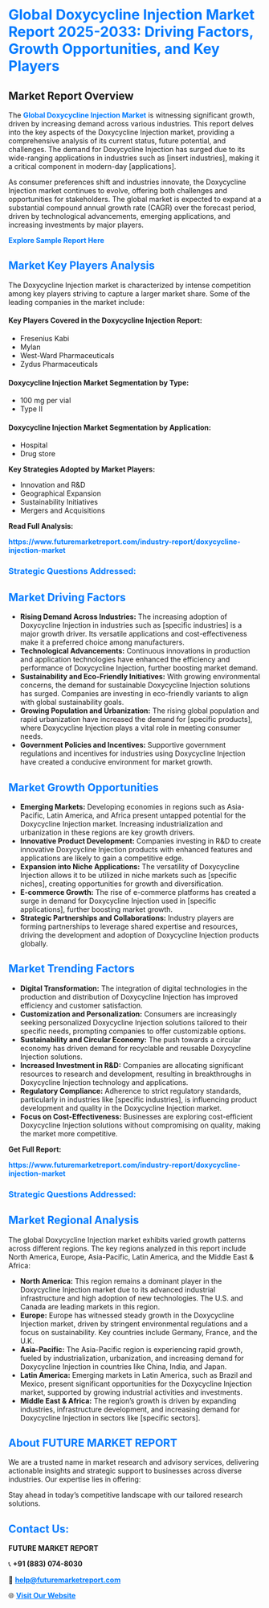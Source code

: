 <h1 style="color: #007BFF;">Global Doxycycline Injection Market Report 2025-2033: Driving Factors, Growth Opportunities, and Key Players</h1>

<section id="overview">
<h2>Market Report Overview</h2>
<p>The <a href="https://www.futuremarketreport.com/industry-report/doxycycline-injection-market" style="color: #007BFF; text-decoration: none;"><strong>Global Doxycycline Injection Market</strong></a> is witnessing significant growth, driven by increasing demand across various industries. This report delves into the key aspects of the Doxycycline Injection market, providing a comprehensive analysis of its current status, future potential, and challenges. The demand for Doxycycline Injection has surged due to its wide-ranging applications in industries such as [insert industries], making it a critical component in modern-day [applications].</p>
<p>As consumer preferences shift and industries innovate, the Doxycycline Injection market continues to evolve, offering both challenges and opportunities for stakeholders. The global market is expected to expand at a substantial compound annual growth rate (CAGR) over the forecast period, driven by technological advancements, emerging applications, and increasing investments by major players.</p>
</section>

<section id="overview">
<p><a href="https://www.futuremarketreport.com/request-sample/reportId=92348" style="color: #007BFF; text-decoration: none;"><strong>Explore Sample Report Here</strong></a></p>
</section>

<section id="key-players">
<h2 style="color: #007BFF;">Market Key Players Analysis</h2>
<p>The Doxycycline Injection market is characterized by intense competition among key players striving to capture a larger market share. Some of the leading companies in the market include:</p>
<h4>Key Players Covered in the Doxycycline Injection Report:</h4>
<ul><li>Fresenius Kabi</li><li>Mylan</li><li>West-Ward Pharmaceuticals</li><li>Zydus Pharmaceuticals</li></ul>
<h4>Doxycycline Injection Market Segmentation by Type:</h4>
<ul><li>100 mg per vial</li><li>Type II</li></ul>

<h4>Doxycycline Injection Market Segmentation by Application:</h4>
<ul><li>Hospital</li><li>Drug store</li></ul>
<p><strong>Key Strategies Adopted by Market Players:</strong></p>
<ul>
<li>Innovation and R&D</li>
<li>Geographical Expansion</li>
<li>Sustainability Initiatives</li>
<li>Mergers and Acquisitions</li>
</ul>
</section>

<section>
<p><strong>Read Full Analysis: </strong></p><a href="https://www.futuremarketreport.com/industry-report/doxycycline-injection-market" style="color: #007BFF; text-decoration: none;"><strong>https://www.futuremarketreport.com/industry-report/doxycycline-injection-market</strong></a>
<h3 style="color: #007BFF;">Strategic Questions Addressed:</h3>
</section>

<section id="driving-factors">
<h2 style="color: #007BFF;">Market Driving Factors</h2>
<ul>
<li><strong>Rising Demand Across Industries:</strong> The increasing adoption of Doxycycline Injection in industries such as [specific industries] is a major growth driver. Its versatile applications and cost-effectiveness make it a preferred choice among manufacturers.</li>
<li><strong>Technological Advancements:</strong> Continuous innovations in production and application technologies have enhanced the efficiency and performance of Doxycycline Injection, further boosting market demand.</li>
<li><strong>Sustainability and Eco-Friendly Initiatives:</strong> With growing environmental concerns, the demand for sustainable Doxycycline Injection solutions has surged. Companies are investing in eco-friendly variants to align with global sustainability goals.</li>
<li><strong>Growing Population and Urbanization:</strong> The rising global population and rapid urbanization have increased the demand for [specific products], where Doxycycline Injection plays a vital role in meeting consumer needs.</li>
<li><strong>Government Policies and Incentives:</strong> Supportive government regulations and incentives for industries using Doxycycline Injection have created a conducive environment for market growth.</li>
</ul>
</section>

<section id="growth-opportunities">
<h2 style="color: #007BFF;">Market Growth Opportunities</h2>
<ul>
<li><strong>Emerging Markets:</strong> Developing economies in regions such as Asia-Pacific, Latin America, and Africa present untapped potential for the Doxycycline Injection market. Increasing industrialization and urbanization in these regions are key growth drivers.</li>
<li><strong>Innovative Product Development:</strong> Companies investing in R&D to create innovative Doxycycline Injection products with enhanced features and applications are likely to gain a competitive edge.</li>
<li><strong>Expansion into Niche Applications:</strong> The versatility of Doxycycline Injection allows it to be utilized in niche markets such as [specific niches], creating opportunities for growth and diversification.</li>
<li><strong>E-commerce Growth:</strong> The rise of e-commerce platforms has created a surge in demand for Doxycycline Injection used in [specific applications], further boosting market growth.</li>
<li><strong>Strategic Partnerships and Collaborations:</strong> Industry players are forming partnerships to leverage shared expertise and resources, driving the development and adoption of Doxycycline Injection products globally.</li>
</ul>
</section>

<section id="trending-factors">
<h2 style="color: #007BFF;">Market Trending Factors</h2>
<ul>
<li><strong>Digital Transformation:</strong> The integration of digital technologies in the production and distribution of Doxycycline Injection has improved efficiency and customer satisfaction.</li>
<li><strong>Customization and Personalization:</strong> Consumers are increasingly seeking personalized Doxycycline Injection solutions tailored to their specific needs, prompting companies to offer customizable options.</li>
<li><strong>Sustainability and Circular Economy:</strong> The push towards a circular economy has driven demand for recyclable and reusable Doxycycline Injection solutions.</li>
<li><strong>Increased Investment in R&D:</strong> Companies are allocating significant resources to research and development, resulting in breakthroughs in Doxycycline Injection technology and applications.</li>
<li><strong>Regulatory Compliance:</strong> Adherence to strict regulatory standards, particularly in industries like [specific industries], is influencing product development and quality in the Doxycycline Injection market.</li>
<li><strong>Focus on Cost-Effectiveness:</strong> Businesses are exploring cost-efficient Doxycycline Injection solutions without compromising on quality, making the market more competitive.</li>
</ul>
</section>

<section>
<p><strong>Get Full Report: </strong></p><a href="https://www.futuremarketreport.com/industry-report/doxycycline-injection-market" style="color: #007BFF; text-decoration: none;"><strong>https://www.futuremarketreport.com/industry-report/doxycycline-injection-market</strong></a>
<h3 style="color: #007BFF;">Strategic Questions Addressed:</h3>
</section>


<section id="regional-analysis">
<h2 style="color: #007BFF;">Market Regional Analysis</h2>
<p>The global Doxycycline Injection market exhibits varied growth patterns across different regions. The key regions analyzed in this report include North America, Europe, Asia-Pacific, Latin America, and the Middle East & Africa:</p>
<ul>
<li><strong>North America:</strong> This region remains a dominant player in the Doxycycline Injection market due to its advanced industrial infrastructure and high adoption of new technologies. The U.S. and Canada are leading markets in this region.</li>
<li><strong>Europe:</strong> Europe has witnessed steady growth in the Doxycycline Injection market, driven by stringent environmental regulations and a focus on sustainability. Key countries include Germany, France, and the U.K.</li>
<li><strong>Asia-Pacific:</strong> The Asia-Pacific region is experiencing rapid growth, fueled by industrialization, urbanization, and increasing demand for Doxycycline Injection in countries like China, India, and Japan.</li>
<li><strong>Latin America:</strong> Emerging markets in Latin America, such as Brazil and Mexico, present significant opportunities for the Doxycycline Injection market, supported by growing industrial activities and investments.</li>
<li><strong>Middle East & Africa:</strong> The region’s growth is driven by expanding industries, infrastructure development, and increasing demand for Doxycycline Injection in sectors like [specific sectors].</li>
</ul>
</section>

<footer>
<h2 style="color: #007BFF;">About FUTURE MARKET REPORT</h2>
<p>We are a trusted name in market research and advisory services, delivering actionable insights and strategic support to businesses across diverse industries. Our expertise lies in offering:</p>

<p>Stay ahead in today’s competitive landscape with our tailored research solutions.</p>

<h2 style="color: #007BFF;">Contact Us:</h2>
<p><strong>FUTURE MARKET REPORT</strong></p>
<p>📞 <strong>+91 (883) 074-8030</strong></p>
<p>📧 <strong><a href="mailto:help@futuremarketreport.com" style="color: #007BFF;">help@futuremarketreport.com</a></strong></p>
<p>🌐 <strong><a href="https://www.futuremarketreport.com/" style="color: #007BFF;">Visit Our Website</a></strong></p>
</footer>